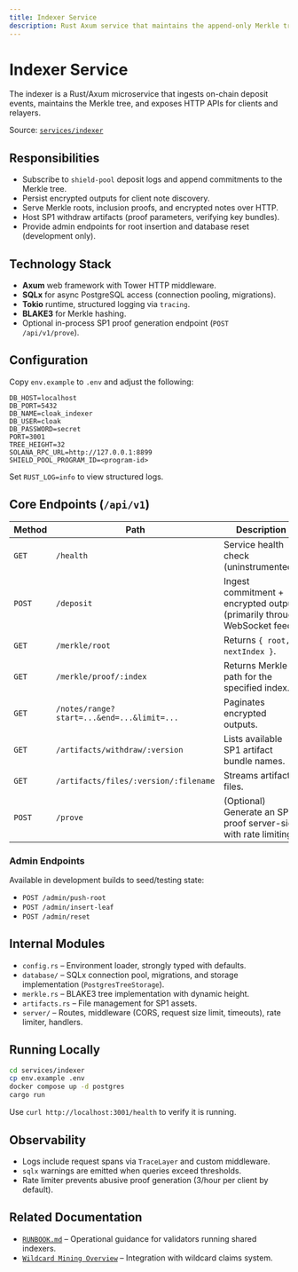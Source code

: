 ```yaml
---
title: Indexer Service
description: Rust Axum service that maintains the append-only Merkle tree, stores encrypted notes, and serves artifacts.
---
```


# Indexer Service

The indexer is a Rust/Axum microservice that ingests on-chain deposit events, maintains the Merkle tree, and exposes HTTP APIs for clients and relayers.

Source: [`services/indexer`](https://github.com/cloak-labz/cloak/tree/main/services/indexer)

## Responsibilities

- Subscribe to `shield-pool` deposit logs and append commitments to the Merkle tree.
- Persist encrypted outputs for client note discovery.
- Serve Merkle roots, inclusion proofs, and encrypted notes over HTTP.
- Host SP1 withdraw artifacts (proof parameters, verifying key bundles).
- Provide admin endpoints for root insertion and database reset (development only).

## Technology Stack

- **Axum** web framework with Tower HTTP middleware.
- **SQLx** for async PostgreSQL access (connection pooling, migrations).
- **Tokio** runtime, structured logging via `tracing`.
- **BLAKE3** for Merkle hashing.
- Optional in-process SP1 proof generation endpoint (`POST /api/v1/prove`).

## Configuration

Copy `env.example` to `.env` and adjust the following:

```env
DB_HOST=localhost
DB_PORT=5432
DB_NAME=cloak_indexer
DB_USER=cloak
DB_PASSWORD=secret
PORT=3001
TREE_HEIGHT=32
SOLANA_RPC_URL=http://127.0.0.1:8899
SHIELD_POOL_PROGRAM_ID=<program-id>
```

Set `RUST_LOG=info` to view structured logs.

## Core Endpoints (`/api/v1`)

| Method | Path | Description |
| --- | --- | --- |
| `GET` | `/health` | Service health check (uninstrumented). |
| `POST` | `/deposit` | Ingest commitment + encrypted output (primarily through WebSocket feed). |
| `GET` | `/merkle/root` | Returns `{ root, nextIndex }`. |
| `GET` | `/merkle/proof/:index` | Returns Merkle path for the specified index. |
| `GET` | `/notes/range?start=...&end=...&limit=...` | Paginates encrypted outputs. |
| `GET` | `/artifacts/withdraw/:version` | Lists available SP1 artifact bundle names. |
| `GET` | `/artifacts/files/:version/:filename` | Streams artifact files. |
| `POST` | `/prove` | (Optional) Generate an SP1 proof server-side with rate limiting.

### Admin Endpoints

Available in development builds to seed/testing state:

- `POST /admin/push-root`
- `POST /admin/insert-leaf`
- `POST /admin/reset`

## Internal Modules

- `config.rs` – Environment loader, strongly typed with defaults.
- `database/` – SQLx connection pool, migrations, and storage implementation (`PostgresTreeStorage`).
- `merkle.rs` – BLAKE3 tree implementation with dynamic height.
- `artifacts.rs` – File management for SP1 assets.
- `server/` – Routes, middleware (CORS, request size limit, timeouts), rate limiter, handlers.

## Running Locally

```bash
cd services/indexer
cp env.example .env
docker compose up -d postgres
cargo run
```

Use `curl http://localhost:3001/health` to verify it is running.

## Observability

- Logs include request spans via `TraceLayer` and custom middleware.
- `sqlx` warnings are emitted when queries exceed thresholds.
- Rate limiter prevents abusive proof generation (3/hour per client by default).

## Related Documentation

- [`RUNBOOK.md`](../operations/runbook.md) – Operational guidance for validators running shared indexers.
- [`Wildcard Mining Overview`](../pow/overview.md) – Integration with wildcard claims system.
